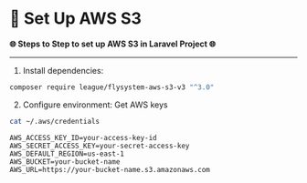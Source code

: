 # 🚀 Set Up AWS S3

**🌐 Steps to Step to set up AWS S3 in Laravel Project 🌐**

---

1. Install dependencies:
```bash
composer require league/flysystem-aws-s3-v3 "^3.0"
```

2. Configure environment:
Get AWS keys
```bash
cat ~/.aws/credentials
```

```env
AWS_ACCESS_KEY_ID=your-access-key-id
AWS_SECRET_ACCESS_KEY=your-secret-access-key
AWS_DEFAULT_REGION=us-east-1
AWS_BUCKET=your-bucket-name
AWS_URL=https://your-bucket-name.s3.amazonaws.com
```
